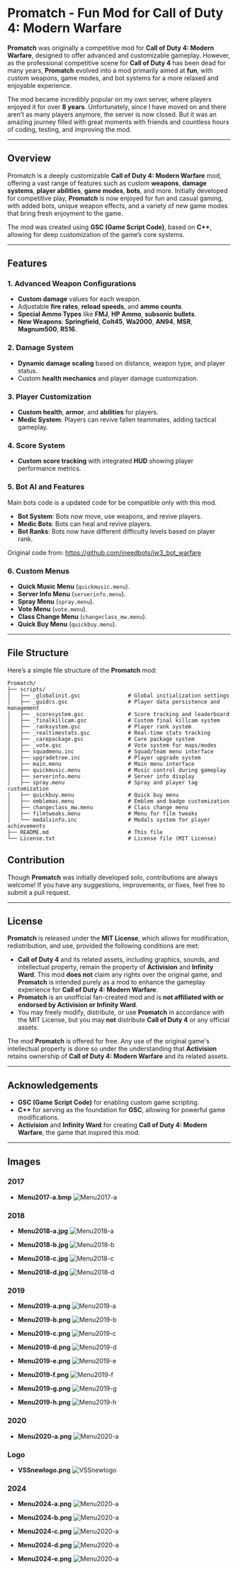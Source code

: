 # Promatch - Fun Mod for Call of Duty 4: Modern Warfare

**Promatch** was originally a competitive mod for **Call of Duty 4: Modern Warfare**, designed to offer advanced and customizable gameplay. However, as the professional competitive scene for **Call of Duty 4** has been dead for many years, **Promatch** evolved into a mod primarily aimed at **fun**, with custom weapons, game modes, and bot systems for a more relaxed and enjoyable experience.

The mod became incredibly popular on my own server, where players enjoyed it for over **8 years**. Unfortunately, since I have moved on and there aren’t as many players anymore, the server is now closed. But it was an amazing journey filled with great moments with friends and countless hours of coding, testing, and improving the mod.

---

## Overview

Promatch is a deeply customizable **Call of Duty 4: Modern Warfare** mod, offering a vast range of features such as custom **weapons**, **damage systems**, **player abilities**, **game modes**, **bots**, and more. Initially developed for competitive play, **Promatch** is now enjoyed for fun and casual gaming, with added bots, unique weapon effects, and a variety of new game modes that bring fresh enjoyment to the game.

The mod was created using **GSC (Game Script Code)**, based on **C++**, allowing for deep customization of the game’s core systems.

---

## Features

### 1. **Advanced Weapon Configurations**

* **Custom damage** values for each weapon.
* Adjustable **fire rates**, **reload speeds**, and **ammo counts**.
* **Special Ammo Types** like **FMJ**, **HP Ammo**, **subsonic bullets**.
* **New Weapons**: **Springfield**, **Colt45**, **Wa2000**, **AN94**, **MSR**, **Magnum500**, **R516**.

### 2. **Damage System**

* **Dynamic damage scaling** based on distance, weapon type, and player status.
* Custom **health mechanics** and player damage customization.

### 3. **Player Customization**

* **Custom health**, **armor**, and **abilities** for players.
* **Medic System**: Players can revive fallen teammates, adding tactical gameplay.

### 4. **Score System**

* **Custom score tracking** with integrated **HUD** showing player performance metrics.

### 5. **Bot AI and Features**

Main bots code is a updated code for be compatible only with this mod.
* **Bot System**: Bots now move, use weapons, and revive players.
* **Medic Bots**: Bots can heal and revive players.
* **Bot Ranks**: Bots now have different difficulty levels based on player rank.

Original code from:
https://github.com/ineedbots/iw3_bot_warfare

### 6. **Custom Menus**

* **Quick Music Menu** (`quickmusic.menu`).
* **Server Info Menu** (`serverinfo.menu`).
* **Spray Menu** (`spray.menu`).
* **Vote Menu** (`vote.menu`).
* **Class Change Menu** (`changeclass_mw.menu`).
* **Quick Buy Menu** (`quickbuy.menu`).

---

## File Structure

Here’s a simple file structure of the **Promatch** mod:

```
Promatch/
├── scripts/
│   ├── _globalinit.gsc               # Global initialization settings
│   ├── _guidcs.gsc                   # Player data persistence and management
│   ├── _scoresystem.gsc              # Score tracking and leaderboard
│   ├── _finalkillcam.gsc             # Custom final killcam system
│   ├── _ranksystem.gsc               # Player rank system
│   ├── _realtimestats.gsc            # Real-time stats tracking
│   ├── _carepackage.gsc              # Care package system
│   ├── _vote.gsc                     # Vote system for maps/modes
│   ├── squadmenu.inc                 # Squad/team menu interface
│   ├── upgradetree.inc               # Player upgrade system
│   ├── main.menu                     # Main menu interface
│   ├── quickmusic.menu               # Music control during gameplay
│   ├── serverinfo.menu               # Server info display
│   ├── spray.menu                    # Spray and player tag customization
│   ├── quickbuy.menu                 # Quick buy menu
│   ├── emblemas.menu                 # Emblem and badge customization
│   ├── changeclass_mw.menu           # Class change menu
│   ├── filmtweaks.menu               # Menu for film tweaks
│   └── medalsinfo.inc                # Medals system for player achievements
├── README.md                         # This file
└── License.txt                       # License file (MIT License)
```



## Contribution

Though **Promatch** was initially developed solo, contributions are always welcome! If you have any suggestions, improvements, or fixes, feel free to submit a pull request.

---

## License

**Promatch** is released under the **MIT License**, which allows for modification, redistribution, and use, provided the following conditions are met:

* **Call of Duty 4** and its related assets, including graphics, sounds, and intellectual property, remain the property of **Activision** and **Infinity Ward**. This mod **does not** claim any rights over the original game, and **Promatch** is intended purely as a mod to enhance the gameplay experience for **Call of Duty 4: Modern Warfare**.
* **Promatch** is an unofficial fan-created mod and is **not affiliated with or endorsed by Activision or Infinity Ward**.
* You may freely modify, distribute, or use **Promatch** in accordance with the MIT License, but you may **not** distribute **Call of Duty 4** or any official assets.

The mod **Promatch** is offered for free. Any use of the original game's intellectual property is done so under the understanding that **Activision** retains ownership of **Call of Duty 4: Modern Warfare** and its related assets.

---

## Acknowledgements

* **GSC (Game Script Code)** for enabling custom game scripting.
* **C++** for serving as the foundation for **GSC**, allowing for powerful game modifications.
* **Activision** and **Infinity Ward** for creating **Call of Duty 4: Modern Warfare**, the game that inspired this mod.

---


## Images

### 2017

- **Menu2017-a.bmp**
  ![Menu2017-a](Media/Menu2017-a.bmp)

### 2018

- **Menu2018-a.jpg**
  ![Menu2018-a](Media/Menu2018-a.jpg)

- **Menu2018-b.jpg**
  ![Menu2018-b](Media/Menu2018-b.jpg)

- **Menu2018-c.jpg**
  ![Menu2018-c](Media/Menu2018-c.jpg)

- **Menu2018-d.jpg**
  ![Menu2018-d](Media/Menu2018-d.jpg)

### 2019

- **Menu2019-a.png**
  ![Menu2019-a](Media/Menu2019-a.png)

- **Menu2019-b.png**
  ![Menu2019-b](Media/Menu2019-b.png)

- **Menu2019-c.png**
  ![Menu2019-c](Media/Menu2019-c.png)

- **Menu2019-d.png**
  ![Menu2019-d](Media/Menu2019-d.png)

- **Menu2019-e.png**
  ![Menu2019-e](Media/Menu2019-e.png)

- **Menu2019-f.png**
  ![Menu2019-f](Media/Menu2019-f.png)

- **Menu2019-g.png**
  ![Menu2019-g](Media/Menu2019-g.png)

- **Menu2019-h.png**
  ![Menu2019-h](Media/Menu2019-h.png)

### 2020

- **Menu2020-a.png**
  ![Menu2020-a](Media/Menu2020-a.png)

### Logo

- **VSSnewlogo.png**
  ![VSSnewlogo](Media/VSSnewlogo.png)
  
### 2024

- **Menu2024-a.png**
  ![Menu2020-a](Media/Menu2024-a.jpg)
  


- **Menu2024-b.png**
  ![Menu2020-a](Media/Menu2024-b.jpg)


- **Menu2024-c.png**
  ![Menu2020-a](Media/Menu2024-c.jpg)
  
  
- **Menu2024-d.png**
  ![Menu2020-a](Media/Menu2024-d.jpg)
  
  
- **Menu2024-e.png**
  ![Menu2020-a](Media/Menu2024-e.png)
  
  
